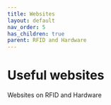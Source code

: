 ```yaml
---
title: Websites
layout: default
nav_order: 5
has_children: true
parent: RFID and Hardware
---
```


# Useful websites

Websites on RFID and Hardware
